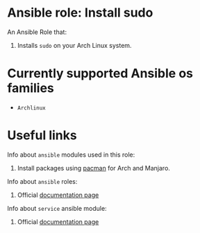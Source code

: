 # Ansible role: Install sudo

An Ansible Role that:
1. Installs `sudo` on your Arch Linux system.

# Currently supported Ansible os families

- `Archlinux`

# Useful links

Info about `ansible` modules used in this role:
1. Install packages using [pacman](https://docs.ansible.com/ansible/latest/modules/pacman_module.html) for Arch and Manjaro.

Info about `ansible` roles:
1. Official [documentation page](https://docs.ansible.com/ansible/latest/user_guide/playbooks_reuse_roles.html)

Info about `service` ansible module:
1. Official [documentation page](https://docs.ansible.com/ansible/latest/modules/service_module.html)
